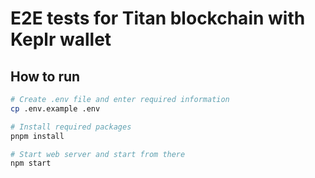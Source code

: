 # E2E tests for Titan blockchain with Keplr wallet

## How to run

```bash
# Create .env file and enter required information
cp .env.example .env

# Install required packages
pnpm install

# Start web server and start from there
npm start
```
